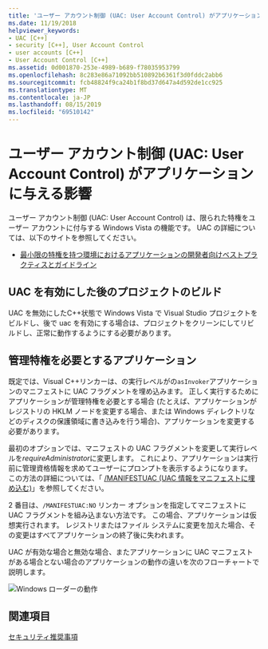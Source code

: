 ```yaml
---
title: 'ユーザー アカウント制御 (UAC: User Account Control) がアプリケーションに与える影響'
ms.date: 11/19/2018
helpviewer_keywords:
- UAC [C++]
- security [C++], User Account Control
- user accounts [C++]
- User Account Control [C++]
ms.assetid: 0d001870-253e-4989-b689-f78035953799
ms.openlocfilehash: 8c283e86a71092bb510892b6361f3d0fddc2abb6
ms.sourcegitcommit: fcb48824f9ca24b1f8bd37d647a4d592de1cc925
ms.translationtype: MT
ms.contentlocale: ja-JP
ms.lasthandoff: 08/15/2019
ms.locfileid: "69510142"
---
```

# <a name="how-user-account-control-uac-affects-your-application"></a>ユーザー アカウント制御 (UAC: User Account Control) がアプリケーションに与える影響

ユーザー アカウント制御 (UAC: User Account Control) は、限られた特権をユーザー アカウントに付与する Windows Vista の機能です。 UAC の詳細については、以下のサイトを参照してください。

- [最小限の特権を持つ環境におけるアプリケーションの開発者向けベストプラクティスとガイドライン](/windows/win32/uxguide/winenv-uac)

## <a name="building-projects-after-enabling-uac"></a>UAC を有効にした後のプロジェクトのビルド

UAC を無効にしたC++状態で Windows Vista で Visual Studio プロジェクトをビルドし、後で uac を有効にする場合は、プロジェクトをクリーンにしてリビルドし、正常に動作するようにする必要があります。

## <a name="applications-that-require-administrative-privileges"></a>管理特権を必要とするアプリケーション

既定では、Visual C++リンカーは、の実行レベルがの`asInvoker`アプリケーションのマニフェストに UAC フラグメントを埋め込みます。 正しく実行するためにアプリケーションが管理特権を必要とする場合 (たとえば、アプリケーションがレジストリの HKLM ノードを変更する場合、または Windows ディレクトリなどのディスクの保護領域に書き込みを行う場合)、アプリケーションを変更する必要があります。

最初のオプションでは、マニフェストの UAC フラグメントを変更して実行レベルを*requireAdministrator*に変更します。 これにより、アプリケーションは実行前に管理資格情報を求めてユーザーにプロンプトを表示するようになります。 この方法の詳細については、「 [/MANIFESTUAC (UAC 情報をマニフェストに埋め込む)](../build/reference/manifestuac-embeds-uac-information-in-manifest.md)」を参照してください。

2 番目は、`/MANIFESTUAC:NO` リンカー オプションを指定してマニフェストに UAC フラグメントを組み込まない方法です。 この場合、アプリケーションは仮想実行されます。 レジストリまたはファイル システムに変更を加えた場合、その変更はすべてアプリケーションの終了後に失われます。

UAC が有効な場合と無効な場合、またアプリケーションに UAC マニフェストがある場合とない場合のアプリケーションの動作の違いを次のフローチャートで説明します。

![Windows ローダーの動作](media/uacflowchart.png "Windows ローダーの動作")

## <a name="see-also"></a>関連項目

[セキュリティ推奨事項](security-best-practices-for-cpp.md)
